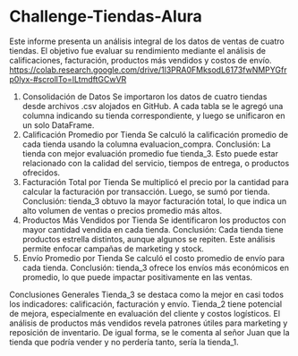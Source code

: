 # Challenge-Tiendas-Alura
Este informe presenta un análisis integral de los datos de ventas de cuatro tiendas. El objetivo fue evaluar su rendimiento mediante el análisis de calificaciones, facturación, productos más vendidos y costos de envío.
https://colab.research.google.com/drive/1l3PRA0FMksodL6173fwNMPYGfrp0lyx-#scrollTo=lLtmdftGCwVR
1. Consolidación de Datos
Se importaron los datos de cuatro tiendas desde archivos .csv alojados en GitHub. A cada tabla se le agregó una columna indicando su tienda correspondiente, y luego se unificaron en un solo DataFrame.
2. Calificación Promedio por Tienda
Se calculó la calificación promedio de cada tienda usando la columna evaluacion_compra.
Conclusión:
La tienda con mejor evaluación promedio fue tienda_3. Esto puede estar relacionado con la calidad del servicio, tiempos de entrega, o productos ofrecidos.
3. Facturación Total por Tienda
Se multiplicó el precio por la cantidad para calcular la facturación por transacción. Luego, se sumó por tienda.
Conclusión:
tienda_3 obtuvo la mayor facturación total, lo que indica un alto volumen de ventas o precios promedio más altos.
4. Productos Más Vendidos por Tienda
Se identificaron los productos con mayor cantidad vendida en cada tienda.
Conclusión:
Cada tienda tiene productos estrella distintos, aunque algunos se repiten. Este análisis permite enfocar campañas de marketing y stock.
5. Envío Promedio por Tienda
Se calculó el costo promedio de envío para cada tienda.
Conclusión:
tienda_3 ofrece los envíos más económicos en promedio, lo que puede impactar positivamente en las ventas.
 
 Conclusiones Generales
Tienda_3 se destaca como la mejor en casi todos los indicadores: calificación, facturación y envío.
Tienda_2 tiene potencial de mejora, especialmente en evaluación del cliente y costos logísticos.
El análisis de productos más vendidos revela patrones útiles para marketing y reposición de inventario.
De igual forma, se le comenta al señor Juan que la tienda que podría vender y no perdería tanto, sería la tienda_1.
